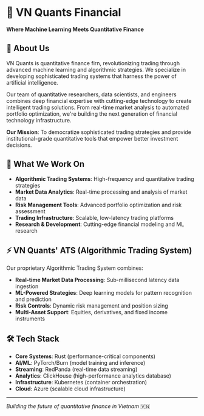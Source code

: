 # 🚀 VN Quants Financial

**Where Machine Learning Meets Quantitative Finance**

## 👋 About Us

VN Quants is quantitative finance firn, revolutionizing trading through advanced machine learning and algorithmic strategies. We specialize in developing sophisticated trading systems that harness the power of artificial intelligence.

Our team of quantitative researchers, data scientists, and engineers combines deep financial expertise with cutting-edge technology to create intelligent trading solutions. From real-time market analysis to automated portfolio optimization, we're building the next generation of financial technology infrastructure.

**Our Mission**: To democratize sophisticated trading strategies and provide institutional-grade quantitative tools that empower better investment decisions.

## 🎯 What We Work On

- **Algorithmic Trading Systems**: High-frequency and quantitative trading strategies
- **Market Data Analytics**: Real-time processing and analysis of market data
- **Risk Management Tools**: Advanced portfolio optimization and risk assessment
- **Trading Infrastructure**: Scalable, low-latency trading platforms
- **Research & Development**: Cutting-edge financial modeling and ML research

## ⚡ VN Quants' ATS (Algorithmic Trading System)

Our proprietary Algorithmic Trading System combines:

- **Real-time Market Data Processing**: Sub-millisecond latency data ingestion
- **ML-Powered Strategies**: Deep learning models for pattern recognition and prediction
- **Risk Controls**: Dynamic risk management and position sizing
- **Multi-Asset Support**: Equities, derivatives, and fixed income instruments

## 🛠️ Tech Stack

- **Core Systems**: Rust (performance-critical components)
- **AI/ML**: PyTorch/Burn (model training and inference)
- **Streaming**: RedPanda (real-time data streaming)
- **Analytics**: ClickHouse (high-performance analytics database)
- **Infrastructure**: Kubernetes (container orchestration)
- **Cloud**: Azure (scalable cloud infrastructure)

---

_Building the future of quantitative finance in Vietnam_ 🇻🇳
